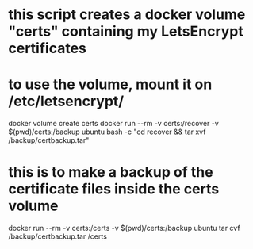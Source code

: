 # this script creates a docker volume "certs" containing my LetsEncrypt certificates
# to use the volume, mount it on /etc/letsencrypt/

docker volume create certs
docker run --rm -v certs:/recover -v $(pwd)/certs:/backup ubuntu bash -c "cd recover && tar xvf /backup/certbackup.tar"

# this is to make a backup of the certificate files inside the certs volume
docker run --rm -v certs:/certs -v $(pwd)/certs:/backup ubuntu tar cvf /backup/certbackup.tar /certs
